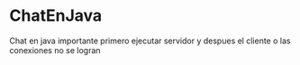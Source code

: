 # ChatEnJava
Chat en java
importante primero ejecutar servidor y despues el cliente o las conexiones no se logran
